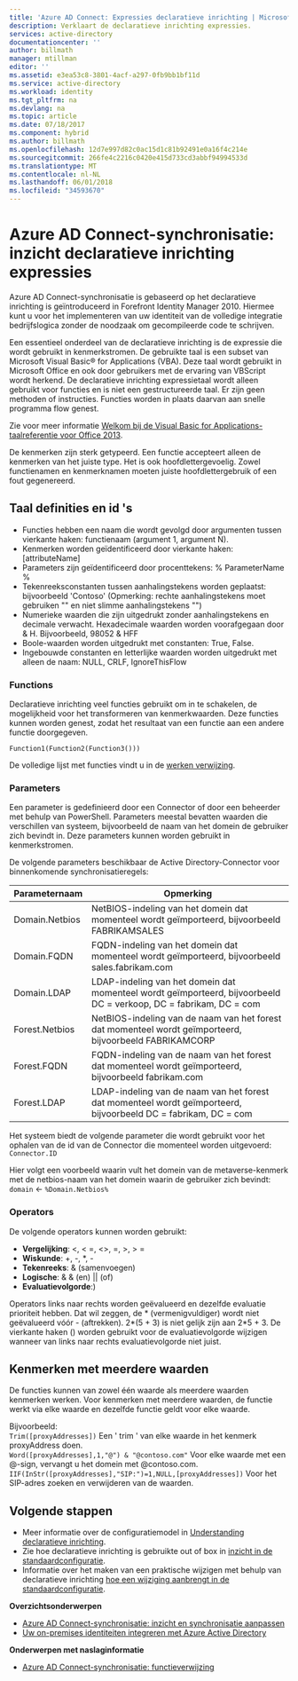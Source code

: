 ```yaml
---
title: 'Azure AD Connect: Expressies declaratieve inrichting | Microsoft Docs'
description: Verklaart de declaratieve inrichting expressies.
services: active-directory
documentationcenter: ''
author: billmath
manager: mtillman
editor: ''
ms.assetid: e3ea53c8-3801-4acf-a297-0fb9bb1bf11d
ms.service: active-directory
ms.workload: identity
ms.tgt_pltfrm: na
ms.devlang: na
ms.topic: article
ms.date: 07/18/2017
ms.component: hybrid
ms.author: billmath
ms.openlocfilehash: 12d7e997d82c0ac15d1c81b92491e0a16f4c214e
ms.sourcegitcommit: 266fe4c2216c0420e415d733cd3abbf94994533d
ms.translationtype: MT
ms.contentlocale: nl-NL
ms.lasthandoff: 06/01/2018
ms.locfileid: "34593670"
---
```

# <a name="azure-ad-connect-sync-understanding-declarative-provisioning-expressions"></a>Azure AD Connect-synchronisatie: inzicht declaratieve inrichting expressies
Azure AD Connect-synchronisatie is gebaseerd op het declaratieve inrichting is geïntroduceerd in Forefront Identity Manager 2010. Hiermee kunt u voor het implementeren van uw identiteit van de volledige integratie bedrijfslogica zonder de noodzaak om gecompileerde code te schrijven.

Een essentieel onderdeel van de declaratieve inrichting is de expressie die wordt gebruikt in kenmerkstromen. De gebruikte taal is een subset van Microsoft Visual Basic® for Applications (VBA). Deze taal wordt gebruikt in Microsoft Office en ook door gebruikers met de ervaring van VBScript wordt herkend. De declaratieve inrichting expressietaal wordt alleen gebruikt voor functies en is niet een gestructureerde taal. Er zijn geen methoden of instructies. Functies worden in plaats daarvan aan snelle programma flow genest.

Zie voor meer informatie [Welkom bij de Visual Basic for Applications-taalreferentie voor Office 2013](https://msdn.microsoft.com/library/gg264383.aspx).

De kenmerken zijn sterk getypeerd. Een functie accepteert alleen de kenmerken van het juiste type. Het is ook hoofdlettergevoelig. Zowel functienamen en kenmerknamen moeten juiste hoofdlettergebruik of een fout gegenereerd.

## <a name="language-definitions-and-identifiers"></a>Taal definities en id 's
* Functies hebben een naam die wordt gevolgd door argumenten tussen vierkante haken: functienaam (argument 1, argument N).
* Kenmerken worden geïdentificeerd door vierkante haken: [attributeName]
* Parameters zijn geïdentificeerd door procenttekens: % ParameterName %
* Tekenreeksconstanten tussen aanhalingstekens worden geplaatst: bijvoorbeeld 'Contoso' (Opmerking: rechte aanhalingstekens moet gebruiken "" en niet slimme aanhalingstekens "")
* Numerieke waarden die zijn uitgedrukt zonder aanhalingstekens en decimale verwacht. Hexadecimale waarden worden voorafgegaan door & H. Bijvoorbeeld, 98052 & HFF
* Boole-waarden worden uitgedrukt met constanten: True, False.
* Ingebouwde constanten en letterlijke waarden worden uitgedrukt met alleen de naam: NULL, CRLF, IgnoreThisFlow

### <a name="functions"></a>Functions
Declaratieve inrichting veel functies gebruikt om in te schakelen, de mogelijkheid voor het transformeren van kenmerkwaarden. Deze functies kunnen worden genest, zodat het resultaat van een functie aan een andere functie doorgegeven.

`Function1(Function2(Function3()))`

De volledige lijst met functies vindt u in de [werken verwijzing](active-directory-aadconnectsync-functions-reference.md).

### <a name="parameters"></a>Parameters
Een parameter is gedefinieerd door een Connector of door een beheerder met behulp van PowerShell. Parameters meestal bevatten waarden die verschillen van systeem, bijvoorbeeld de naam van het domein de gebruiker zich bevindt in. Deze parameters kunnen worden gebruikt in kenmerkstromen.

De volgende parameters beschikbaar de Active Directory-Connector voor binnenkomende synchronisatieregels:

| Parameternaam | Opmerking |
| --- | --- |
| Domain.Netbios |NetBIOS-indeling van het domein dat momenteel wordt geïmporteerd, bijvoorbeeld FABRIKAMSALES |
| Domain.FQDN |FQDN-indeling van het domein dat momenteel wordt geïmporteerd, bijvoorbeeld sales.fabrikam.com |
| Domain.LDAP |LDAP-indeling van het domein dat momenteel wordt geïmporteerd, bijvoorbeeld DC = verkoop, DC = fabrikam, DC = com |
| Forest.Netbios |NetBIOS-indeling van de naam van het forest dat momenteel wordt geïmporteerd, bijvoorbeeld FABRIKAMCORP |
| Forest.FQDN |FQDN-indeling van de naam van het forest dat momenteel wordt geïmporteerd, bijvoorbeeld fabrikam.com |
| Forest.LDAP |LDAP-indeling van de naam van het forest dat momenteel wordt geïmporteerd, bijvoorbeeld DC = fabrikam, DC = com |

Het systeem biedt de volgende parameter die wordt gebruikt voor het ophalen van de id van de Connector die momenteel worden uitgevoerd:  
`Connector.ID`

Hier volgt een voorbeeld waarin vult het domein van de metaverse-kenmerk met de netbios-naam van het domein waarin de gebruiker zich bevindt:  
`domain` <- `%Domain.Netbios%`

### <a name="operators"></a>Operators
De volgende operators kunnen worden gebruikt:

* **Vergelijking**: <, < =, <>, =, >, > =
* **Wiskunde**: +, -, \*, -
* **Tekenreeks**: & (samenvoegen)
* **Logische**: & & (en) || (of)
* **Evaluatievolgorde**:)

Operators links naar rechts worden geëvalueerd en dezelfde evaluatie prioriteit hebben. Dat wil zeggen, de \* (vermenigvuldiger) wordt niet geëvalueerd vóór - (aftrekken). 2\*(5 + 3) is niet gelijk zijn aan 2\*5 + 3. De vierkante haken () worden gebruikt voor de evaluatievolgorde wijzigen wanneer van links naar rechts evaluatievolgorde niet juist.

## <a name="multi-valued-attributes"></a>Kenmerken met meerdere waarden
De functies kunnen van zowel één waarde als meerdere waarden kenmerken werken. Voor kenmerken met meerdere waarden, de functie werkt via elke waarde en dezelfde functie geldt voor elke waarde.

Bijvoorbeeld:  
`Trim([proxyAddresses])` Een ' trim ' van elke waarde in het kenmerk proxyAddress doen.  
`Word([proxyAddresses],1,"@") & "@contoso.com"` Voor elke waarde met een @-sign, vervangt u het domein met @contoso.com.  
`IIF(InStr([proxyAddresses],"SIP:")=1,NULL,[proxyAddresses])` Voor het SIP-adres zoeken en verwijderen van de waarden.

## <a name="next-steps"></a>Volgende stappen
* Meer informatie over de configuratiemodel in [Understanding declaratieve inrichting](active-directory-aadconnectsync-understanding-declarative-provisioning.md).
* Zie hoe declaratieve inrichting is gebruikte out of box in [inzicht in de standaardconfiguratie](active-directory-aadconnectsync-understanding-default-configuration.md).
* Informatie over het maken van een praktische wijzigen met behulp van declaratieve inrichting [hoe een wijziging aanbrengt in de standaardconfiguratie](active-directory-aadconnectsync-change-the-configuration.md).

**Overzichtsonderwerpen**

* [Azure AD Connect-synchronisatie: inzicht en synchronisatie aanpassen](active-directory-aadconnectsync-whatis.md)
* [Uw on-premises identiteiten integreren met Azure Active Directory](active-directory-aadconnect.md)

**Onderwerpen met naslaginformatie**

* [Azure AD Connect-synchronisatie: functieverwijzing](active-directory-aadconnectsync-functions-reference.md)

